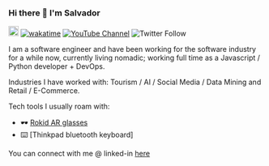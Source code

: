 ### Hi there 👋 I'm Salvador

<a href="https://www.instagram.com/xalakox/" target="_blank"><img src="https://img.shields.io/badge/Instagram-%23E4405F.svg?style=for-the-badge&logo=Instagram&logoColor=white" height="20"/></a>
 [![wakatime](https://wakatime.com/badge/user/7b655bb4-43bf-4172-af0a-1f7bdfd2c285.svg)](https://wakatime.com/@7b655bb4-43bf-4172-af0a-1f7bdfd2c285) [![YouTube Channel](https://img.shields.io/badge/YouTube-visit-red)](https://www.youtube.com/channel/UCHh1XFiGFxLWFbQhYtivPQQ) ![Twitter Follow](https://img.shields.io/twitter/follow/SalvadorAceves?style=social)

I am a software engineer and have been working for the software industry for a while now, currently living nomadic; working full time as a Javascript / Python developer + DevOps.

Industries I have worked with: Tourism / AI / Social Media / Data Mining and Retail / E-Commerce.

Tech tools I usually roam with:
 * 🕶️ [Rokid AR glasses](https://global.rokid.com/products/rokid-max) 
 * ⌨️ [Thinkpad bluetooth keyboard]

You can connect with me @ linked-in [here](https://www.linkedin.com/in/salvadoraceves/)
